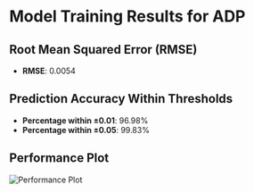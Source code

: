 # Model Training Results for ADP

## Root Mean Squared Error (RMSE)
- **RMSE**: 0.0054

## Prediction Accuracy Within Thresholds
- **Percentage within ±0.01**: 96.98%
- **Percentage within ±0.05**: 99.83%

## Performance Plot
![Performance Plot](../imgs/ADP.png)
